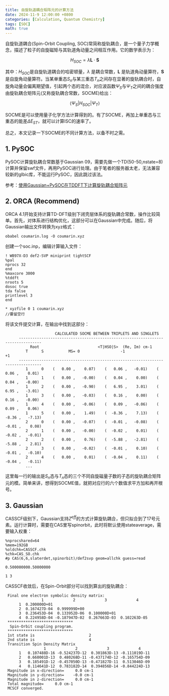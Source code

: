```yaml
---
title: 自旋轨道耦合矩阵元的计算方法
date: 2024-11-9 12:00:00 +0800
categories: [Calculation, Quantum Chemistry]
tags: [SOC]     
math: true
---
```

自旋轨道耦合(Spin-Orbit Coupling, SOC)常简称旋轨耦合，是一个量子力学概念，描述了粒子的自旋磁矩与其轨道角动量之间相互作用。它的数学表示为：

$$
H_{SOC} = \lambda \mathbf{L} \cdot \mathbf{S}
$$

其中：$H_{SOC}$是自旋轨道耦合的哈密顿量，$\lambda$ 是耦合常数，$\mathbf{L}$ 是轨道角动量算符，$\mathbf{S}$ 是自旋角动量算符。当某单重态$S_n$与某三重态$T_n$之间存在显著的旋轨耦合时，自旋角动量会偏离期望值，引起两个态的混合，对应波函数$\Psi_S$与$\Psi_T$之间的耦合强度由旋轨耦合矩阵元(又称旋轨耦合常数，SOCME)给出：

$$
\langle \Psi_S |H_{SOC}| \Psi_T \rangle
$$

SOCME是可以使用量子化学方法计算得到的。有了SOCME，再加上单重态与三重态的能差$\Delta E_{ST}$，就可以计算ISC的速率了。

总之，本文记录一下SOCME的不同计算方法，以备不时之需。
## 1. PySOC
PySOC计算旋轨耦合常数基于Gaussian 09，需要先做一个TD(50-50,nstate=8)计算并保留swf文件，再用PySOC进行处理。由于笔者的服务器太老，无法兼容较新的glbic库，不能运行PySOC，因此跳过该法。

参考：[使用Gaussian+PySOC在TDDFT下计算旋轨耦合矩阵元](http://sobereva.com/411)

## 2. ORCA (Recommend)
ORCA 4.1开始支持计算TD-DFT级别下闭壳层体系的旋轨耦合常数，操作比较简单。首先，对体系进行结构优化，这部分可以在Gaussian中完成。随后，将Gaussian输出文件转换为xyz格式：
~~~
obabel coumarin.log -O coumarin.xyz
~~~
创建一个soc.inp，编辑计算输入文件：
~~~
! WB97X-D3 def2-SVP miniprint tightSCF
%pal
nprocs 32
end
%maxcore 3000
%tddft
nroots 5
dosoc true
tda false
printlevel 3
end

* xyzfile 0 1 coumarin.xyz
//要留空行
~~~
将该文件提交计算，在输出中找到这部分：
~~~
                      CALCULATED SOCME BETWEEN TRIPLETS AND SINGLETS                  
      --------------------------------------------------------------------------------
           Root                          <T|HSO|S>  (Re, Im) cm-1                     
         T      S           MS= 0                  -1                    +1           
      --------------------------------------------------------------------------------
         1      0    (   0.00 ,    0.07)    (   0.06 ,   -0.01)    (   0.06 ,    0.01)
         1      1    (   0.00 ,   -0.00)    (   0.04 ,    0.00)    (   0.04 ,   -0.00)
         1      2    (   0.00 ,   -0.90)    (   6.95 ,    3.01)    (   6.95 ,   -3.01)
         1      3    (   0.00 ,   -0.03)    (   0.16 ,    0.00)    (   0.16 ,   -0.00)
         1      4    (   0.00 ,   -0.06)    (   0.09 ,   -0.06)    (   0.09 ,    0.06)
         1      5    (   0.00 ,    1.49)    (  -8.36 ,    7.13)    (  -8.36 ,   -7.13)
         2      0    (   0.00 ,   -0.07)    (  -0.01 ,   -0.08)    (  -0.01 ,    0.08)
         2      1    (   0.00 ,   -0.00)    (  -0.02 ,    0.01)    (  -0.02 ,   -0.01)
         2      2    (   0.00 ,    0.76)    (  -5.88 ,   -2.81)    (  -5.88 ,    2.81)
         2      3    (   0.00 ,   -0.02)    (  -0.01 ,    0.10)    (  -0.01 ,   -0.10)
         2      4    (   0.00 ,    0.01)    (  -0.04 ,    0.11)    (  -0.04 ,   -0.11)
         ...
~~~
这里每一行的输出是$S_n$态与$T_n$态的三个不同自旋磁量子数的子态的旋轨耦合矩阵元的模。简单来讲，想得到SOCME值，就把对应行的六个数值求平方加和再开根号。
## 3. Gaussian
CASSCF级别下，Gaussian支持$Z^{eff}$的方式计算旋轨耦合，但只拟合到了17号元素。运行计算时，需要在CAS里写spinorbit，此时将默认使用stateaverage，需要输入权重：
~~~
%nprocshared=64
%mem=192GB
%oldchk=CASSCF.chk
%chk=CAS_SO.chk
#p CAS(6,6,slaterdet,spinorbit)/def2svp geom=allchk guess=read

0.500000000.50000000

1 3

~~~

CASSCF收敛后，在Spin-Orbit部分可以找到算出的旋轨耦合：

~~~
 Final one electron symbolic density matrix:
                1             2             3             4 
      1  0.200000D+01
      2  0.167427D-04  0.999999D+00
      3  0.236453D-04  0.133952D-06  0.100000D+01
      4  0.224958D-04 -0.187947D-02  0.267663D-03  0.102263D-05
 *****************************
  Spin-Orbit coupling program.
 *****************************
 1st state is                        2
 2nd state is                        4
 Transition Spin Density Matrix
                 1             2             3             4 
      1   0.107488D-16 -0.524237D-12  0.301863D-13 -0.111019D-11
      2   0.660001D-13  0.480268D-11 -0.437174D-12 -0.165754D-09
      3   0.185491D-12 -0.457050D-13 -0.471827D-11  0.513046D-09
      4   0.114641D-12  0.783182D-14  0.394856D-14 -0.844224D-13
 Magnitude in x-direction=     0.0 cm-1
 Magnitude in y-direction=    -0.0 cm-1
 Magnitude in z-direction=     0.0 cm-1
 Total magnitude=     0.0 cm-1
 MCSCF converged.
~~~






